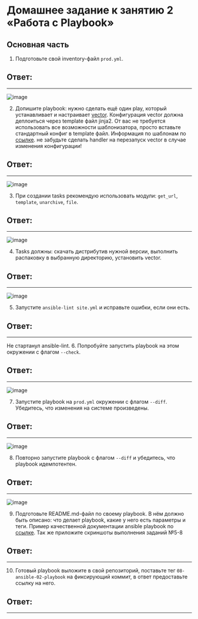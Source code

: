 # Домашнее задание к занятию 2 «Работа с Playbook»

## Основная часть

1. Подготовьте свой inventory-файл `prod.yml`.

## Ответ:
---
![image](https://github.com/user-attachments/assets/8fcb0c95-3424-403e-bc9b-ede10616875c)

2. Допишите playbook: нужно сделать ещё один play, который устанавливает и настраивает [vector](https://vector.dev). Конфигурация vector должна деплоиться через template файл jinja2. От вас не требуется использовать все возможности шаблонизатора, просто вставьте стандартный конфиг в template файл. Информация по шаблонам по [ссылке](https://www.dmosk.ru/instruktions.php?object=ansible-nginx-install). не забудьте сделать handler на перезапуск vector в случае изменения конфигурации!

## Ответ:
---
![image](https://github.com/user-attachments/assets/b0ad5690-f538-489d-b2e4-b9fea190db96)

3. При создании tasks рекомендую использовать модули: `get_url`, `template`, `unarchive`, `file`.

## Ответ:
---
![image](https://github.com/user-attachments/assets/74b7efd5-545d-46bb-81ae-6abadaec6699)

4. Tasks должны: скачать дистрибутив нужной версии, выполнить распаковку в выбранную директорию, установить vector.

## Ответ:
---
![image](https://github.com/user-attachments/assets/e4811ed8-195a-4553-99d8-654807a6d494)

5. Запустите `ansible-lint site.yml` и исправьте ошибки, если они есть.

## Ответ:
---
Не стартанул ansible-lint. 
6. Попробуйте запустить playbook на этом окружении с флагом `--check`.

## Ответ:
---
![image](https://github.com/user-attachments/assets/16cdce53-823e-4a52-b7de-d2ce9cb88d72)

7. Запустите playbook на `prod.yml` окружении с флагом `--diff`. Убедитесь, что изменения на системе произведены.

## Ответ:
---
![image](https://github.com/user-attachments/assets/636f7ce3-eefc-432f-aa91-57a465aee6ad)

8. Повторно запустите playbook с флагом `--diff` и убедитесь, что playbook идемпотентен.

## Ответ:
---
![image](https://github.com/user-attachments/assets/8fb647a3-7863-454d-b019-bba7d4187745)

9. Подготовьте README.md-файл по своему playbook. В нём должно быть описано: что делает playbook, какие у него есть параметры и теги. Пример качественной документации ansible playbook по [ссылке](https://github.com/opensearch-project/ansible-playbook). Так же приложите скриншоты выполнения заданий №5-8

## Ответ:
---

10. Готовый playbook выложите в свой репозиторий, поставьте тег `08-ansible-02-playbook` на фиксирующий коммит, в ответ предоставьте ссылку на него.

## Ответ:
---


